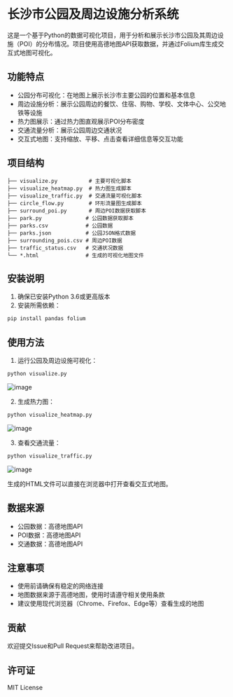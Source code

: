# 长沙市公园及周边设施分析系统

这是一个基于Python的数据可视化项目，用于分析和展示长沙市公园及其周边设施（POI）的分布情况。项目使用高德地图API获取数据，并通过Folium库生成交互式地图可视化。

## 功能特点

- 公园分布可视化：在地图上展示长沙市主要公园的位置和基本信息
- 周边设施分析：展示公园周边的餐饮、住宿、购物、学校、文体中心、公交地铁等设施
- 热力图展示：通过热力图直观展示POI分布密度
- 交通流量分析：展示公园周边交通状况
- 交互式地图：支持缩放、平移、点击查看详细信息等交互功能

## 项目结构

```
├── visualize.py          # 主要可视化脚本
├── visualize_heatmap.py  # 热力图生成脚本
├── visualize_traffic.py  # 交通流量可视化脚本
├── circle_flow.py        # 环形流量图生成脚本
├── surround_poi.py       # 周边POI数据获取脚本
├── park.py              # 公园数据获取脚本
├── parks.csv            # 公园数据
├── parks.json           # 公园JSON格式数据
├── surrounding_pois.csv # 周边POI数据
├── traffic_status.csv   # 交通状况数据
└── *.html               # 生成的可视化地图文件
```

## 安装说明

1. 确保已安装Python 3.6或更高版本
2. 安装所需依赖：
```bash
pip install pandas folium
```

## 使用方法

1. 运行公园及周边设施可视化：
```bash
python visualize.py
```
![image](https://github.com/user-attachments/assets/a744a33b-0051-48e0-9f2e-0835091263ba)


2. 生成热力图：
```bash
python visualize_heatmap.py
```
![image](https://github.com/user-attachments/assets/dc0f3381-c95c-4dff-a947-b09e9e6c411e)


3. 查看交通流量：
```bash
python visualize_traffic.py
```
![image](https://github.com/user-attachments/assets/53aba823-536a-4d47-980a-b5076ae30e40)


生成的HTML文件可以直接在浏览器中打开查看交互式地图。

## 数据来源

- 公园数据：高德地图API
- POI数据：高德地图API
- 交通数据：高德地图API

## 注意事项

- 使用前请确保有稳定的网络连接
- 地图数据来源于高德地图，使用时请遵守相关使用条款
- 建议使用现代浏览器（Chrome、Firefox、Edge等）查看生成的地图

## 贡献

欢迎提交Issue和Pull Request来帮助改进项目。

## 许可证

MIT License 
